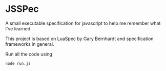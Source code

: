 # JSSPec

A small executable specification for javascript to help me remember what I've learned.

This project is based on LuaSpec by Gary Bernhardt and specification frameworks in general.

Run all the code using
```
node run.js
```
